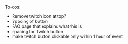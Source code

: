 To-dos:
- Remove twitch icon at top?
- Spacing of button
- FAQ page that explains what this is
- spacing for Twitch button
- make twitch button clickable only within 1 hour of event
